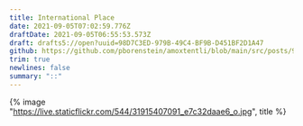 ```yaml
---
title: International Place
date: 2021-09-05T07:02:59.776Z
draftDate: 2021-09-05T06:55:53.573Z
draft: drafts5://open?uuid=98D7C3ED-979B-49C4-BF9B-D451BF2D1A47
github: https://github.com/pborenstein/amoxtentli/blob/main/src/posts/98d7c3ed-979b-49c4-bf9b-d451bf2d1a47.md
trim: true
newlines: false
summary: "::"
---
```



{% image "https://live.staticflickr.com/544/31915407091_e7c32daae6_o.jpg", title %}
